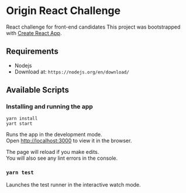 # Origin React Challenge

React challenge for front-end candidates
This project was bootstrapped with [Create React App](https://github.com/facebook/create-react-app).

## Requirements
- Nodejs
- Download at: ``https://nodejs.org/en/download/``

## Available Scripts

### Installing and running the app

```
yarn install
yart start
```

Runs the app in the development mode.\
Open [http://localhost:3000](http://localhost:3000) to view it in the browser.

The page will reload if you make edits.\
You will also see any lint errors in the console.

### `yarn test`

Launches the test runner in the interactive watch mode.
